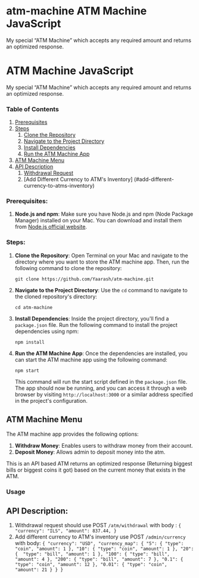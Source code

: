# atm-machine ATM Machine JavaScript
My special “ATM Machine” which accepts any required amount and returns an optimized response.

# ATM Machine JavaScript

My special “ATM Machine” which accepts any required amount and returns an optimized response.

### Table of Contents
1. [Prerequisites](#prerequisites)
2. [Steps](#steps)
    1. [Clone the Repository](#clone-the-repository)
    2. [Navigate to the Project Directory](#navigate-to-the-project-directory)
    3. [Install Dependencies](#install-dependencies)
    4. [Run the ATM Machine App](#run-the-atm-machine-app)
3. [ATM Machine Menu](#atm-machine-menu)
4. [API Description](#api-description)
    1. [Withdrawal Request](#withdrawal-request)
    2. [Add Different Currency to ATM's Inventory] (#add-different-currency-to-atms-inventory)


### Prerequisites:

1. **Node.js and npm**: Make sure you have Node.js and npm (Node Package Manager) installed on your Mac. You can download and install them from [Node.js official website](https://nodejs.org/).

### Steps:

1. **Clone the Repository**:
   Open Terminal on your Mac and navigate to the directory where you want to store the ATM machine app. Then, run the following command to clone the repository:

   ```
   git clone https://github.com/Yaarash/atm-machine.git
   ```

2. **Navigate to the Project Directory**:
   Use the `cd` command to navigate to the cloned repository's directory:

   ```
   cd atm-machine
   ```

3. **Install Dependencies**:
   Inside the project directory, you'll find a `package.json` file. Run the following command to install the project dependencies using npm:

   ```
   npm install
   ```

4. **Run the ATM Machine App**:
   Once the dependencies are installed, you can start the ATM machine app using the following command:

   ```
   npm start
   ```

   This command will run the start script defined in the `package.json` file. The app should now be running, and you can access it through a web browser by visiting `http://localhost:3000` or a similar address specified in the project's configuration.

## ATM Machine Menu

The ATM machine app provides the following options:

1. **Withdraw Money**: Enables users to withdraw money from their account.
2. **Deposit Money**: Allows admin to deposit money into the atm.

This is an API based ATM returns an optimized response (Returning biggest bills or biggest coins it got) 
based on the current money that exists in the ATM.

### Usage

## API Description:
1. Withdrawal request should use POST `/atm/withdrawal`
   with body : `{
   "currency": "ILS",
   "amount": 837.44,
   }`
2. Add different currency to ATM's inventory use POST `/admin/currency`
   with body: `{
   "currency": "USD",
   "currency_map": { "5": { "type": "coin", "amount": 1 },
   "10": { "type": "coin", "amount": 1 },
   "20": {  "type": "bill", "amount": 1 },
   "100": { "type": "bill",  "amount": 4 },
   "200": { "type": "bill", "amount": 7 },
   "0.1": { "type": "coin", "amount": 12 },
   "0.01": { "type": "coin",  "amount": 21 }
   }
   }`
